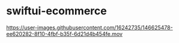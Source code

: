 # swiftui-ecommerce




https://user-images.githubusercontent.com/16242735/146625478-ee620282-8f10-4fbf-b35f-6d21d4b454fe.mov

